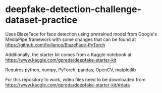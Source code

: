 # deepfake-detection-challenge-dataset-practice
Uses BlazeFace for face detection using pretrained model from Google's MediaPipe framework with some changes that can be found at https://github.com/hollance/BlazeFace-PyTorch

Additionally, the starter kit comes from a Kaggle notebook at https://www.kaggle.com/gpreda/deepfake-starter-kit

Requires python, numpy, PyTorch, pandas, OpenCV, matplotlib

For this repository to work, video files need to be downloaded from https://www.kaggle.com/gpreda/deepfake-starter-kit/#data
